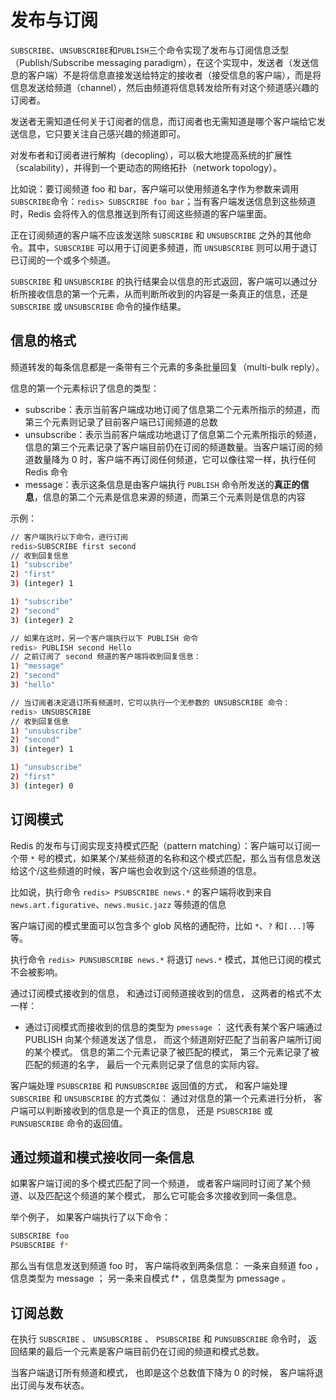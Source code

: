 # 发布与订阅

`SUBSCRIBE`、`UNSUBSCRIBE`和`PUBLISH`三个命令实现了发布与订阅信息泛型（Publish/Subscribe messaging paradigm），在这个实现中，发送者（发送信息的客户端）不是将信息直接发送给特定的接收者（接受信息的客户端），而是将信息发送给频道（channel），然后由频道将信息转发给所有对这个频道感兴趣的订阅者。

发送者无需知道任何关于订阅者的信息，而订阅者也无需知道是哪个客户端给它发送信息，它只要关注自己感兴趣的频道即可。

对发布者和订阅者进行解构（decopling），可以极大地提高系统的扩展性（scalability），并得到一个更动态的网络拓扑（network topology）。

比如说：要订阅频道 foo 和 bar，客户端可以使用频道名字作为参数来调用 `SUBSCRIBE`命令：`redis> SUBSCRIBE foo bar`；当有客户端发送信息到这些频道时，Redis 会将传入的信息推送到所有订阅这些频道的客户端里面。

正在订阅频道的客户端不应该发送除 `SUBSCRIBE` 和 `UNSUBSCRIBE` 之外的其他命令。其中，`SUBSCRIBE` 可以用于订阅更多频道，而 `UNSUBSCRIBE` 则可以用于退订已订阅的一个或多个频道。

`SUBSCRIBE` 和 `UNSUBSCRIBE` 的执行结果会以信息的形式返回，客户端可以通过分析所接收信息的第一个元素，从而判断所收到的内容是一条真正的信息，还是 `SUBSCRIBE` 或 `UNSUBSCRIBE` 命令的操作结果。

## 信息的格式

频道转发的每条信息都是一条带有三个元素的多条批量回复（multi-bulk reply）。

信息的第一个元素标识了信息的类型：
- subscribe：表示当前客户端成功地订阅了信息第二个元素所指示的频道，而第三个元素则记录了目前客户端已订阅频道的总数
- unsubscribe：表示当前客户端成功地退订了信息第二个元素所指示的频道，信息的第三个元素记录了客户端目前仍在订阅的频道数量。当客户端订阅的频道数量降为 0 时，客户端不再订阅任何频道，它可以像往常一样，执行任何 Redis 命令
- message：表示这条信息是由客户端执行 `PUBLISH` 命令所发送的**真正的信息**，信息的第二个元素是信息来源的频道，而第三个元素则是信息的内容

示例：

```sh
// 客户端执行以下命令，进行订阅
redis>SUBSCRIBE first second
// 收到回复信息
1) "subscribe"
2) "first"
3) (integer) 1

1) "subscribe"
2) "second"
3) (integer) 2

// 如果在这时，另一个客户端执行以下 PUBLISH 命令
redis> PUBLISH second Hello
// 之前订阅了 second 频道的客户端将收到回复信息：
1) "message"
2) "second"
3) "hello"

// 当订阅者决定退订所有频道时，它可以执行一个无参数的 UNSUBSCRIBE 命令：
redis> UNSUBSCRIBE
// 收到回复信息
1) "unsubscribe"
2) "second"
3) (integer) 1

1) "unsubscribe"
2) "first"
3) (integer) 0
```

## 订阅模式

Redis 的发布与订阅实现支持模式匹配（pattern matching）：客户端可以订阅一个带 `*` 号的模式，如果某个/某些频道的名称和这个模式匹配，那么当有信息发送给这个/这些频道的时候，客户端也会收到这个/这些频道的信息。

比如说，执行命令 `redis> PSUBSCRIBE news.*` 的客户端将收到来自 `news.art.figurative`、`news.music.jazz` 等频道的信息

客户端订阅的模式里面可以包含多个 glob 风格的通配符，比如 `*`、`?` 和`[...]`等等。

执行命令 `redis> PUNSUBSCRIBE news.*` 将退订 `news.*` 模式，其他已订阅的模式不会被影响。

通过订阅模式接收到的信息， 和通过订阅频道接收到的信息， 这两者的格式不太一样：
- 通过订阅模式而接收到的信息的类型为 `pmessage` ： 这代表有某个客户端通过 PUBLISH 向某个频道发送了信息， 而这个频道刚好匹配了当前客户端所订阅的某个模式。 信息的第二个元素记录了被匹配的模式， 第三个元素记录了被匹配的频道的名字， 最后一个元素则记录了信息的实际内容。

客户端处理 `PSUBSCRIBE` 和 `PUNSUBSCRIBE` 返回值的方式， 和客户端处理 `SUBSCRIBE` 和 `UNSUBSCRIBE` 的方式类似： 通过对信息的第一个元素进行分析， 客户端可以判断接收到的信息是一个真正的信息， 还是 `PSUBSCRIBE` 或 `PUNSUBSCRIBE` 命令的返回值。

## 通过频道和模式接收同一条信息

如果客户端订阅的多个模式匹配了同一个频道， 或者客户端同时订阅了某个频道、以及匹配这个频道的某个模式， 那么它可能会多次接收到同一条信息。

举个例子， 如果客户端执行了以下命令：

```sh
SUBSCRIBE foo
PSUBSCRIBE f*
```

那么当有信息发送到频道 foo 时， 客户端将收到两条信息： 一条来自频道 foo ，信息类型为 message ； 另一条来自模式 f* ，信息类型为 pmessage 。

## 订阅总数

在执行 `SUBSCRIBE` 、 `UNSUBSCRIBE` 、 `PSUBSCRIBE` 和 `PUNSUBSCRIBE` 命令时， 返回结果的最后一个元素是客户端目前仍在订阅的频道和模式总数。

当客户端退订所有频道和模式， 也即是这个总数值下降为 0 的时候， 客户端将退出订阅与发布状态。